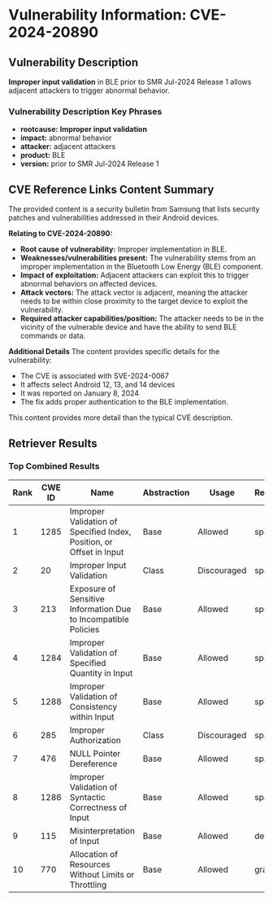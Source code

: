# Vulnerability Information: CVE-2024-20890

## Vulnerability Description
**Improper input validation** in BLE prior to SMR Jul-2024 Release 1 allows adjacent attackers to trigger abnormal behavior.

### Vulnerability Description Key Phrases
- **rootcause:** **Improper input validation**
- **impact:** abnormal behavior
- **attacker:** adjacent attackers
- **product:** BLE
- **version:** prior to SMR Jul-2024 Release 1

## CVE Reference Links Content Summary
The provided content is a security bulletin from Samsung that lists security patches and vulnerabilities addressed in their Android devices.

**Relating to CVE-2024-20890:**

*   **Root cause of vulnerability:** Improper implementation in BLE.
*   **Weaknesses/vulnerabilities present:** The vulnerability stems from an improper implementation in the Bluetooth Low Energy (BLE) component.
*   **Impact of exploitation:** Adjacent attackers can exploit this to trigger abnormal behaviors on affected devices.
*   **Attack vectors:** The attack vector is adjacent, meaning the attacker needs to be within close proximity to the target device to exploit the vulnerability.
*   **Required attacker capabilities/position:** The attacker needs to be in the vicinity of the vulnerable device and have the ability to send BLE commands or data.

**Additional Details**
The content provides specific details for the vulnerability:

*   The CVE is associated with SVE-2024-0067
*   It affects select Android 12, 13, and 14 devices
*   It was reported on January 8, 2024
*   The fix adds proper authentication to the BLE implementation.

This content provides more detail than the typical CVE description.

## Retriever Results

### Top Combined Results

| Rank | CWE ID | Name | Abstraction | Usage  | Retrievers | Individual Scores |
|------|--------|------|-------------|-------|------------|-------------------|
| 1 | 1285 | Improper Validation of Specified Index, Position, or Offset in Input | Base | Allowed | sparse | 0.120 |
| 2 | 20 | Improper Input Validation | Class | Discouraged | sparse | 0.115 |
| 3 | 213 | Exposure of Sensitive Information Due to Incompatible Policies | Base | Allowed | sparse | 0.107 |
| 4 | 1284 | Improper Validation of Specified Quantity in Input | Base | Allowed | sparse | 0.105 |
| 5 | 1288 | Improper Validation of Consistency within Input | Base | Allowed | sparse | 0.100 |
| 6 | 285 | Improper Authorization | Class | Discouraged | sparse | 0.097 |
| 7 | 476 | NULL Pointer Dereference | Base | Allowed | sparse | 0.096 |
| 8 | 1286 | Improper Validation of Syntactic Correctness of Input | Base | Allowed | sparse | 0.094 |
| 9 | 115 | Misinterpretation of Input | Base | Allowed | dense | 0.584 |
| 10 | 770 | Allocation of Resources Without Limits or Throttling | Base | Allowed | graph | 0.002 |

